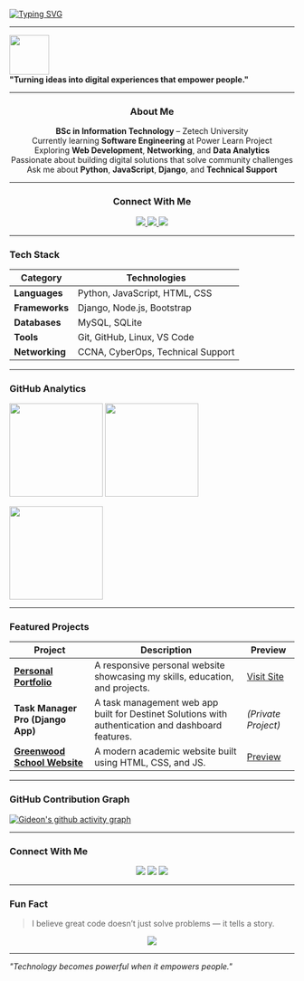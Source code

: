<!-- Custom GitHub Profile for Gideon Kipngeno Ngetich -->

<!-- Typing Animation Header -->
<p align="left">
  <a href="https://git.io/typing-svg">
    <img src="https://readme-typing-svg.herokuapp.com?font=Fira+Code&weight=500&size=22&pause=1000&color=00D1F7&center=true&vCenter=true&width=600&lines=Hi%2C+I'm+Gideon+Kipngeno+Ngetich!;Web+Developer+%7C+System+Support+Specialist;Networking+%26+Aspiring+Data+Analyst;Lifelong+Learner+and+Innovator" alt="Typing SVG" />
  </a>
</p>

---

<p align="left">
  <img src="https://github.com/ashutosh00710/ashutosh00710/raw/master/assets/developer.gif" width="70">
  <br/>
  <b>"Turning ideas into digital experiences that empower people."</b>
</p>

---

<!-- <p align="center">
  <b>"Turning ideas into digital experiences that empower people."</b>
</p>

--- -->

### <p align="center">About Me</p>

<p align="center">
  <b>BSc in Information Technology</b> – Zetech University <br>
  Currently learning <b>Software Engineering</b> at Power Learn Project <br>
  Exploring <b>Web Development</b>, <b>Networking</b>, and <b>Data Analytics</b> <br>
  Passionate about building digital solutions that solve community challenges <br>
  Ask me about <b>Python</b>, <b>JavaScript</b>, <b>Django</b>, and <b>Technical Support</b>
</p>

---

### <p align="center">Connect With Me</p>

<p align="center">
  <a href="https://github.com/Gideon-Kipngeno">
    <img src="https://img.shields.io/badge/GitHub-Profile-181717?style=for-the-badge&logo=github">
  </a>
  <a href="https://x.com/Gideon_K_N">
    <img src="https://img.shields.io/badge/Twitter-Follow-1DA1F2?style=for-the-badge&logo=x">
  </a>
  <a href="https://instagram.com/">
    <img src="https://img.shields.io/badge/Instagram-Connect-E4405F?style=for-the-badge&logo=instagram">
  </a>
</p>

---

### Tech Stack
| Category | Technologies |
|-----------|---------------|
| **Languages** | Python, JavaScript, HTML, CSS |
| **Frameworks** | Django, Node.js, Bootstrap |
| **Databases** | MySQL, SQLite |
| **Tools** | Git, GitHub, Linux, VS Code |
| **Networking** | CCNA, CyberOps, Technical Support |

---

### GitHub Analytics
<p align="left">
  <img src="https://github-readme-stats.vercel.app/api?username=Gideon-Kipngeno&show_icons=true&theme=tokyonight&hide_border=true" height="165">
  <img src="https://github-readme-streak-stats.herokuapp.com/?user=Gideon-Kipngeno&theme=tokyonight&hide_border=true" height="165">
</p>

<p align="left">
  <img src="https://github-readme-stats.vercel.app/api/top-langs/?username=Gideon-Kipngeno&layout=compact&theme=tokyonight&hide_border=true" height="165">
</p>

---

### Featured Projects
| Project | Description | Preview |
|----------|--------------|----------|
| [**Personal Portfolio**](https://gideon-kipngeno.github.io/GIDEON_K_N/) | A responsive personal website showcasing my skills, education, and projects. | [Visit Site](https://gideon-kipngeno.github.io/GIDEON_K_N/) |
| **Task Manager Pro (Django App)** | A task management web app built for Destinet Solutions with authentication and dashboard features. | *(Private Project)* |
| [**Greenwood School Website**](https://gideon-kipngeno.github.io/Greenwood/) | A modern academic website built using HTML, CSS, and JS. | [Preview](https://gideon-kipngeno.github.io/Greenwood/) |

---

### GitHub Contribution Graph
[![Gideon's github activity graph](https://github-readme-activity-graph.vercel.app/graph?username=Gideon-Kipngeno&theme=tokyo-night&hide_border=true)](https://github.com/Gideon-Kipngeno)

---

### Connect With Me
<p align="center">
  <a href="mailto:giddykipngeno5@gmail.com"><img src="https://img.shields.io/badge/Email-Contact%20Me-red?style=for-the-badge&logo=gmail"></a>
  <a href="https://linkedin.com/in/gideon-k-ngetich"><img src="https://img.shields.io/badge/LinkedIn-Gideon%20Ngetich-blue?style=for-the-badge&logo=linkedin"></a>
  <a href="https://gideon-kipngeno.github.io/portfolio/"><img src="https://img.shields.io/badge/Portfolio-Visit-green?style=for-the-badge&logo=google-chrome"></a>
</p>

---

### Fun Fact
> I believe great code doesn’t just solve problems — it tells a story.

<p align="center">
  <img src="https://komarev.com/ghpvc/?username=Gideon-Kipngeno&color=brightgreen&style=for-the-badge">
</p>

---

*"Technology becomes powerful when it empowers people."*  

